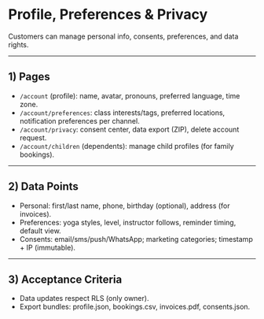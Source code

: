 # Profile, Preferences & Privacy

Customers can manage personal info, consents, preferences, and data rights.

---

## 1) Pages
- `/account` (profile): name, avatar, pronouns, preferred language, time zone.
- `/account/preferences`: class interests/tags, preferred locations, notification preferences per channel.
- `/account/privacy`: consent center, data export (ZIP), delete account request.
- `/account/children` (dependents): manage child profiles (for family bookings).

---

## 2) Data Points
- Personal: first/last name, phone, birthday (optional), address (for invoices).
- Preferences: yoga styles, level, instructor follows, reminder timing, default view.
- Consents: email/sms/push/WhatsApp; marketing categories; timestamp + IP (immutable).

---

## 3) Acceptance Criteria
- Data updates respect RLS (only owner).
- Export bundles: profile.json, bookings.csv, invoices.pdf, consents.json.

